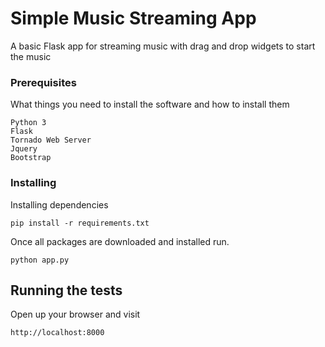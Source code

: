 # Simple Music Streaming App

A basic Flask app for streaming music with drag and drop widgets to start the music

### Prerequisites

What things you need to install the software and how to install them

```
Python 3
Flask
Tornado Web Server
Jquery
Bootstrap
```

### Installing

Installing dependencies 
```
pip install -r requirements.txt
```
Once all packages are downloaded and installed run.

```
python app.py
```

## Running the tests

Open up your browser and visit
```
http://localhost:8000

```
